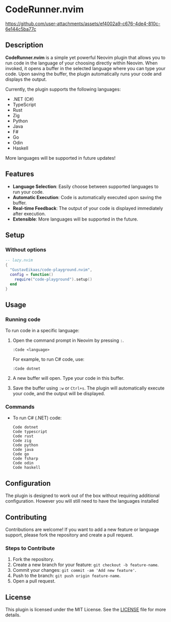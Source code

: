 # CodeRunner.nvim


https://github.com/user-attachments/assets/ef4002a9-c676-4de4-810c-6e144c5ba77c


## Description

**CodeRunner.nvim** is a simple yet powerful Neovim plugin that allows you to run code in the language of your choosing directly within Neovim. When invoked, it opens a buffer in the selected language where you can type your code. Upon saving the buffer, the plugin automatically runs your code and displays the output. 

Currently, the plugin supports the following languages:

- .NET (C#)
- TypeScript
- Rust
- Zig
- Python
- Java
- F#
- Go
- Odin
- Haskell

More languages will be supported in future updates!

## Features

- **Language Selection**: Easily choose between supported languages to run your code.
- **Automatic Execution**: Code is automatically executed upon saving the buffer.
- **Real-time Feedback**: The output of your code is displayed immediately after execution.
- **Extensible**: More languages will be supported in the future.

## Setup

### Without options
```lua
-- lazy.nvim
{
  "GustavEikaas/code-playground.nvim",
  config = function()
    require("code-playground").setup()
  end
}
```

## Usage

### Running code 

To run code in a specific language:

1. Open the command prompt in Neovim by pressing `:`.

   ```vim
   :Code <language>
   ```

   For example, to run C# code, use:

   ```vim
   :Code dotnet
   ```

2. A new buffer will open. Type your code in this buffer.

3. Save the buffer using `:w` or `Ctrl+s`. The plugin will automatically execute your code, and the output will be displayed.

### Commands

- To run C# (.NET) code:

  ```vim
  Code dotnet
  Code typescript
  Code rust
  Code zig
  Code python
  Code java
  Code go
  Code fsharp
  Code odin
  Code haskell
  ```

## Configuration

The plugin is designed to work out of the box without requiring additional configuration. However you will still need to have the languages installed 

## Contributing

Contributions are welcome! If you want to add a new feature or language support, please fork the repository and create a pull request.

### Steps to Contribute

1. Fork the repository.
2. Create a new branch for your feature: `git checkout -b feature-name`.
3. Commit your changes: `git commit -am 'Add new feature'`.
4. Push to the branch: `git push origin feature-name`.
5. Open a pull request.

## License

This plugin is licensed under the MIT License. See the [LICENSE](./LICENSE) file for more details.

